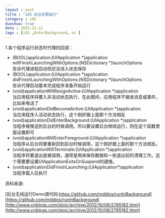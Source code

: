 ```yaml
---
layout : post
title : "iOS 后台无限运行"
category : iOS
duoshuo: true
date : 2015-11-11
tags : [iOS ,EnterBackground, oc ]
---
```



1.各个程序运行状态时代理的回调：

- (BOOL)application:(UIApplication *)application willFinishLaunchingWithOptions:(NSDictionary *)launchOptions<br />
  告诉代理进程启动但还没进入状态保存<br />
- (BOOL)application:(UIApplication *)application didFinishLaunchingWithOptions:(NSDictionary *)launchOptions<br />
  告诉代理启动基本完成程序准备开始运行<br />
- (void)applicationWillResignActive:(UIApplication *)application<br />
  当应用程序将要入非活动状态执行，在此期间，应用程序不接收消息或事件，比如来电话了<br />
- (void)applicationDidBecomeActive:(UIApplication *)application <br />
  当应用程序入活动状态执行，这个刚好跟上面那个方法相反<br />
- (void)applicationDidEnterBackground:(UIApplication *)application<br />
  当程序被推送到后台的时候调用。所以要设置后台继续运行，则在这个函数里面设置即可<br />
- (void)applicationWillEnterForeground:(UIApplication *)application<br />
	当程序从后台将要重新回到前台时候调用，这个刚好跟上面的那个方法相反。<br />
- (void)applicationWillTerminate:(UIApplication *)application<br />
	当程序将要退出是被调用，通常是用来保存数据和一些退出前的清理工作。这个需要要设置UIApplicationExitsOnSuspend的键值。<br />
- (void)applicationDidFinishLaunching:(UIApplication*)application<br />
	当程序载入后执行

资料来源:

[后台无线运行Demo源代码:https://github.com/mddios/runInBackground](https://github.com/mddios/runInBackground)<br />
[http://www.cnblogs.com/stoic/archive/2012/10/08/2785182.html](http://www.cnblogs.com/stoic/archive/2012/10/08/2785182.html)<br />
